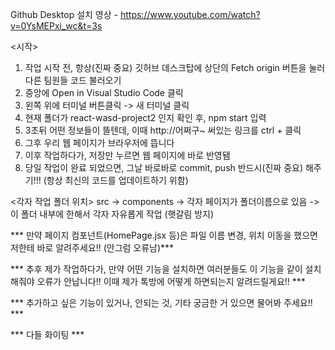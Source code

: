 Github Desktop 설치 영상 - https://www.youtube.com/watch?v=0YsMEPxi_wc&t=3s


<시작>
1. 작업 시작 전, 항상(진짜 중요) 깃허브 데스크탑에 상단의 Fetch origin 버튼을 눌러 다른 팀원들 코드 불러오기
2. 중앙에 Open in Visual Studio Code 클릭
3. 왼쪽 위에 터미널 버튼클릭 -> 새 터미널 클릭
4. 현재 폴더가 react-wasd-project2 인지 확인 후, npm start 입력
5. 3초뒤 어떤 정보들이 뜰텐데, 이때 http://어쩌구~ 써있는 링크를 ctrl + 클릭
6. 그후 우리 웹 페이지가 브라우저에 뜹니다
7. 이후 작업하다가, 저장만 누르면 웹 페이지에 바로 반영됌
8. 당일 작업이 완료 되었으면, 그날 바로바로 commit, push 반드시(진짜 중요) 해주기!!! (항상 최신의 코드를 업데이트하기 위함)




<각자 작업 폴더 위치>
 src -> components -> 각자 페이지가 폴더이름으로 있음 -> 이 폴더 내부에 한해서 각자 자유롭게 작업 (햇갈림 방지)

*** 만약 페이지 컴포넌트(HomePage.jsx 등)은 파일 이름 변경, 위치 이동을 했으면 저한테 바로 알려주세요!! (안그럼 오류남)***

*** 추후 제가 작업하다가, 만약 어떤 기능을 설치하면 여러분들도 이 기능을 같이 설치해줘야 오류가 안납니다!! 이때 제가 톡방에 어떻게 하면되는지 알려드릴게요!! ***

*** 추가하고 싶은 기능이 있거나, 안되는 것, 기타 궁금한 거 있으면 물어봐 주세요!! ***

*** 다들 화이팅 ***
